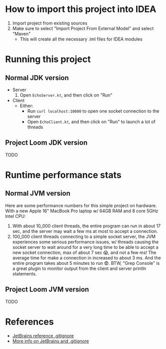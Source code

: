 # How to import this project into IDEA

1. Import project from existing sources
2. Make sure to select "Import Project From External Model" and select "Maven"
   - This will create all the necessary .iml files for IDEA modules

# Running this project

## Normal JDK version

- Server
  1. Open `EchoServer.kt`, and then click on "Run"
- Client
  - Either:
    - Run `curl localhost:10000` to open one socket connection to the server
    - Open `EchoClient.kt`, and then click on "Run" to launch a lot of threads

## Project Loom JDK version

TODO

# Runtime performance stats

## Normal JVM version

Here are some performance numbers for this simple project on hardware. With a
new Apple 16" MacBook Pro laptop w/ 64GB RAM and 8 core 5GHz Intel CPU:

1. With about 10_000 client threads, the entire program can run in about 17 sec,
   and the server may wait a few ms at most to accept a connection.
2. 100_000 client threads connecting to a simple socket server, the JVM
   experiences some serious performance issues, w/ threads causing the socket
   server to wait around for a very long time to be able to accept a new socket
   connection, max of about 7 sec 😱, and not a few ms! The average time for
   make a connection in increased to about 3 ms. And the entire program takes
   about 5 minutes to run 😨. BTW, "Grep Console" is a great plugin to monitor
   output from the client and server println statements.

## Project Loom JVM version

TODO

# References

- [JetBrains reference .gitignore](https://github.com/github/gitignore/blob/master/Global/JetBrains.gitignore)
- [More info on JetBrains and .gitignore](https://intellij-support.jetbrains.com/hc/en-us/articles/206544839)
